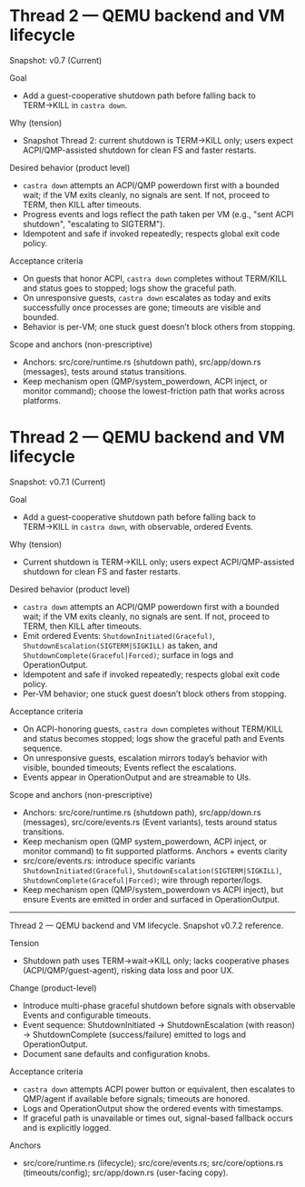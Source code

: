 # Thread 2 — QEMU backend and VM lifecycle
Snapshot: v0.7 (Current)

Goal
- Add a guest-cooperative shutdown path before falling back to TERM→KILL in `castra down`.

Why (tension)
- Snapshot Thread 2: current shutdown is TERM→KILL only; users expect ACPI/QMP-assisted shutdown for clean FS and faster restarts.

Desired behavior (product level)
- `castra down` attempts an ACPI/QMP powerdown first with a bounded wait; if the VM exits cleanly, no signals are sent. If not, proceed to TERM, then KILL after timeouts.
- Progress events and logs reflect the path taken per VM (e.g., "sent ACPI shutdown", "escalating to SIGTERM").
- Idempotent and safe if invoked repeatedly; respects global exit code policy.

Acceptance criteria
- On guests that honor ACPI, `castra down` completes without TERM/KILL and status goes to stopped; logs show the graceful path.
- On unresponsive guests, `castra down` escalates as today and exits successfully once processes are gone; timeouts are visible and bounded.
- Behavior is per-VM; one stuck guest doesn’t block others from stopping.

Scope and anchors (non-prescriptive)
- Anchors: src/core/runtime.rs (shutdown path), src/app/down.rs (messages), tests around status transitions.
- Keep mechanism open (QMP/system_powerdown, ACPI inject, or monitor command); choose the lowest-friction path that works across platforms.
# Thread 2 — QEMU backend and VM lifecycle
Snapshot: v0.7.1 (Current)

Goal
- Add a guest-cooperative shutdown path before falling back to TERM→KILL in `castra down`, with observable, ordered Events.

Why (tension)
- Current shutdown is TERM→KILL only; users expect ACPI/QMP-assisted shutdown for clean FS and faster restarts.

Desired behavior (product level)
- `castra down` attempts an ACPI/QMP powerdown first with a bounded wait; if the VM exits cleanly, no signals are sent. If not, proceed to TERM, then KILL after timeouts.
- Emit ordered Events: `ShutdownInitiated(Graceful)`, `ShutdownEscalation(SIGTERM|SIGKILL)` as taken, and `ShutdownComplete(Graceful|Forced)`; surface in logs and OperationOutput.
- Idempotent and safe if invoked repeatedly; respects global exit code policy.
- Per-VM behavior; one stuck guest doesn’t block others from stopping.

Acceptance criteria
- On ACPI-honoring guests, `castra down` completes without TERM/KILL and status becomes stopped; logs show the graceful path and Events sequence.
- On unresponsive guests, escalation mirrors today’s behavior with visible, bounded timeouts; Events reflect the escalations.
- Events appear in OperationOutput and are streamable to UIs.

Scope and anchors (non-prescriptive)
- Anchors: src/core/runtime.rs (shutdown path), src/app/down.rs (messages), src/core/events.rs (Event variants), tests around status transitions.
- Keep mechanism open (QMP system_powerdown, ACPI inject, or monitor command) to fit supported platforms.
Anchors + events clarity
- src/core/events.rs: introduce specific variants `ShutdownInitiated(Graceful)`, `ShutdownEscalation(SIGTERM|SIGKILL)`, `ShutdownComplete(Graceful|Forced)`; wire through reporter/logs.
- Keep mechanism open (QMP/system_powerdown vs ACPI inject), but ensure Events are emitted in order and surfaced in OperationOutput.

---

Thread 2 — QEMU backend and VM lifecycle. Snapshot v0.7.2 reference.

Tension
- Shutdown path uses TERM→wait→KILL only; lacks cooperative phases (ACPI/QMP/guest-agent), risking data loss and poor UX.

Change (product-level)
- Introduce multi-phase graceful shutdown before signals with observable Events and configurable timeouts.
- Event sequence: ShutdownInitiated → ShutdownEscalation (with reason) → ShutdownComplete (success/failure) emitted to logs and OperationOutput.
- Document sane defaults and configuration knobs.

Acceptance criteria
- `castra down` attempts ACPI power button or equivalent, then escalates to QMP/agent if available before signals; timeouts are honored.
- Logs and OperationOutput show the ordered events with timestamps.
- If graceful path is unavailable or times out, signal-based fallback occurs and is explicitly logged.

Anchors
- src/core/runtime.rs (lifecycle); src/core/events.rs; src/core/options.rs (timeouts/config); src/app/down.rs (user-facing copy).